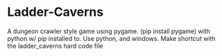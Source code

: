# Ladder-Caverns
A dungeon crawler style game using pygame. (pip install pygame) with python w/ pip installed to.
Use python, and windows. Make shortcut with the ladder_caverns hard code file
